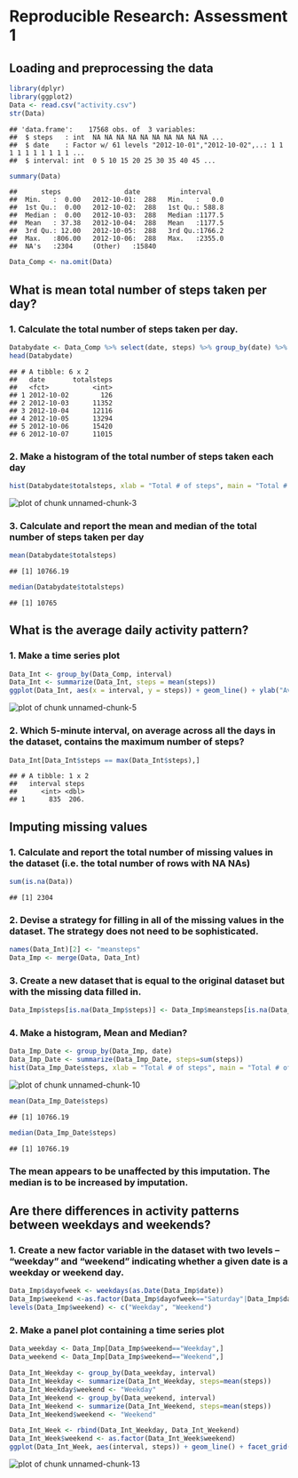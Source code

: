 # Reproducible Research:  Assessment 1

## Loading and preprocessing the data

```r
library(dplyr)
library(ggplot2)
Data <- read.csv("activity.csv")
str(Data)
```

```
## 'data.frame':	17568 obs. of  3 variables:
##  $ steps   : int  NA NA NA NA NA NA NA NA NA NA ...
##  $ date    : Factor w/ 61 levels "2012-10-01","2012-10-02",..: 1 1 1 1 1 1 1 1 1 1 ...
##  $ interval: int  0 5 10 15 20 25 30 35 40 45 ...
```

```r
summary(Data)
```

```
##      steps                date          interval     
##  Min.   :  0.00   2012-10-01:  288   Min.   :   0.0  
##  1st Qu.:  0.00   2012-10-02:  288   1st Qu.: 588.8  
##  Median :  0.00   2012-10-03:  288   Median :1177.5  
##  Mean   : 37.38   2012-10-04:  288   Mean   :1177.5  
##  3rd Qu.: 12.00   2012-10-05:  288   3rd Qu.:1766.2  
##  Max.   :806.00   2012-10-06:  288   Max.   :2355.0  
##  NA's   :2304     (Other)   :15840
```

```r
Data_Comp <- na.omit(Data)
```

## What is mean total number of steps taken per day?
### 1. Calculate the total number of steps taken per day.

```r
Databydate <- Data_Comp %>% select(date, steps) %>% group_by(date) %>% summarize(totalsteps = sum(steps))
head(Databydate)
```

```
## # A tibble: 6 x 2
##   date       totalsteps
##   <fct>           <int>
## 1 2012-10-02        126
## 2 2012-10-03      11352
## 3 2012-10-04      12116
## 4 2012-10-05      13294
## 5 2012-10-06      15420
## 6 2012-10-07      11015
```

### 2. Make a histogram of the total number of steps taken each day

```r
hist(Databydate$totalsteps, xlab = "Total # of steps", main = "Total # of steps per day")
```

![plot of chunk unnamed-chunk-3](figure/unnamed-chunk-3-1.png)


### 3. Calculate and report the mean and median of the total number of steps taken per day

```r
mean(Databydate$totalsteps)
```

```
## [1] 10766.19
```

```r
median(Databydate$totalsteps)
```

```
## [1] 10765
```

## What is the average daily activity pattern?
### 1. Make a time series plot

```r
Data_Int <- group_by(Data_Comp, interval)
Data_Int <- summarize(Data_Int, steps = mean(steps))
ggplot(Data_Int, aes(x = interval, y = steps)) + geom_line() + ylab("Average number of steps taken")
```

![plot of chunk unnamed-chunk-5](figure/unnamed-chunk-5-1.png)


### 2. Which 5-minute interval, on average across all the days in the dataset, contains the maximum number of steps?

```r
Data_Int[Data_Int$steps == max(Data_Int$steps),]
```

```
## # A tibble: 1 x 2
##   interval steps
##      <int> <dbl>
## 1      835  206.
```


## Imputing missing values 
### 1. Calculate and report the total number of missing values in the dataset (i.e. the total number of rows with NA NAs)

```r
sum(is.na(Data))
```

```
## [1] 2304
```

### 2. Devise a strategy for filling in all of the missing values in the dataset. The strategy does not need to be sophisticated.

```r
names(Data_Int)[2] <- "meansteps"
Data_Imp <- merge(Data, Data_Int)
```

### 3. Create a new dataset that is equal to the original dataset but with the missing data filled in.

```r
Data_Imp$steps[is.na(Data_Imp$steps)] <- Data_Imp$meansteps[is.na(Data_Imp$steps)]
```

### 4. Make a histogram, Mean and Median?

```r
Data_Imp_Date <- group_by(Data_Imp, date)
Data_Imp_Date <- summarize(Data_Imp_Date, steps=sum(steps))
hist(Data_Imp_Date$steps, xlab = "Total # of steps", main = "Total # of steps per day")
```

![plot of chunk unnamed-chunk-10](figure/unnamed-chunk-10-1.png)

```r
mean(Data_Imp_Date$steps)
```

```
## [1] 10766.19
```

```r
median(Data_Imp_Date$steps)
```

```
## [1] 10766.19
```

### The mean appears to be unaffected by this imputation. The median is to be increased by imputation.


## Are there differences in activity patterns between weekdays and weekends?

### 1. Create a new factor variable in the dataset with two levels – “weekday” and “weekend” indicating whether a given date is a weekday or weekend day.

```r
Data_Imp$dayofweek <- weekdays(as.Date(Data_Imp$date))
Data_Imp$weekend <-as.factor(Data_Imp$dayofweek=="Saturday"|Data_Imp$dayofweek=="Sunday")
levels(Data_Imp$weekend) <- c("Weekday", "Weekend")
```


### 2. Make a panel plot containing a time series plot

```r
Data_weekday <- Data_Imp[Data_Imp$weekend=="Weekday",]
Data_weekend <- Data_Imp[Data_Imp$weekend=="Weekend",]

Data_Int_Weekday <- group_by(Data_weekday, interval)
Data_Int_Weekday <- summarize(Data_Int_Weekday, steps=mean(steps))
Data_Int_Weekday$weekend <- "Weekday"
Data_Int_Weekend <- group_by(Data_weekend, interval)
Data_Int_Weekend <- summarize(Data_Int_Weekend, steps=mean(steps))
Data_Int_Weekend$weekend <- "Weekend"

Data_Int_Week <- rbind(Data_Int_Weekday, Data_Int_Weekend)
Data_Int_Week$weekend <- as.factor(Data_Int_Week$weekend)
ggplot(Data_Int_Week, aes(interval, steps)) + geom_line() + facet_grid(weekend ~ .)
```

![plot of chunk unnamed-chunk-13](figure/unnamed-chunk-13-1.png)
